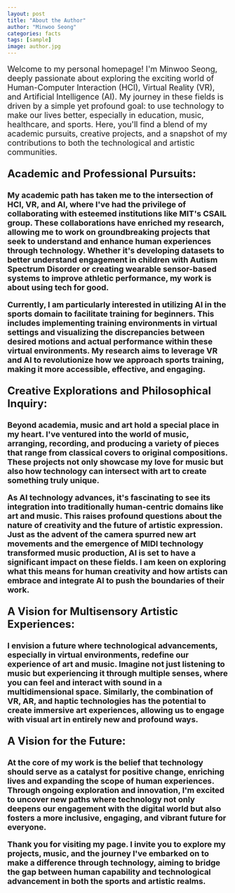 ```yaml
---
layout: post
title: "About the Author"
author: "Minwoo Seong"
categories: facts
tags: [sample]
image: author.jpg
---
```




<div style="font-size: 18px;"><p>
Welcome to my personal homepage! I'm Minwoo Seong, deeply passionate about exploring the exciting world of Human-Computer Interaction (HCI), Virtual Reality (VR), and Artificial Intelligence (AI). My journey in these fields is driven by a simple yet profound goal: to use technology to make our lives better, especially in education, music, healthcare, and sports. Here, you'll find a blend of my academic pursuits, creative projects, and a snapshot of my contributions to both the technological and artistic communities.
</p></div>

<div style="font-size: 24px;"><p><strong>
Academic and Professional Pursuits:
</p></div>
  
<div style="font-size: 18px;"><p>
My academic path has taken me to the intersection of HCI, VR, and AI, where I've had the privilege of collaborating with esteemed institutions like MIT's CSAIL group. These collaborations have enriched my research, allowing me to work on groundbreaking projects that seek to understand and enhance human experiences through technology. Whether it's developing datasets to better understand engagement in children with Autism Spectrum Disorder or creating wearable sensor-based systems to improve athletic performance, my work is about using tech for good.
</p></div>

<div style="font-size: 18px;"><p>
Currently, I am particularly interested in utilizing AI in the sports domain to facilitate training for beginners. This includes implementing training environments in virtual settings and visualizing the discrepancies between desired motions and actual performance within these virtual environments. My research aims to leverage VR and AI to revolutionize how we approach sports training, making it more accessible, effective, and engaging.
</p></div>

<div style="font-size: 24px;"><p><strong>
Creative Explorations and Philosophical Inquiry:
</p></div>
  
<div style="font-size: 18px;"><p>
Beyond academia, music and art hold a special place in my heart. I've ventured into the world of music, arranging, recording, and producing a variety of pieces that range from classical covers to original compositions. These projects not only showcase my love for music but also how technology can intersect with art to create something truly unique.
</p></div>

<div style="font-size: 18px;"><p>
As AI technology advances, it's fascinating to see its integration into traditionally human-centric domains like art and music. This raises profound questions about the nature of creativity and the future of artistic expression. Just as the advent of the camera spurred new art movements and the emergence of MIDI technology transformed music production, AI is set to have a significant impact on these fields. I am keen on exploring what this means for human creativity and how artists can embrace and integrate AI to push the boundaries of their work.
</p></div>

<div style="font-size: 24px;"><p><strong>
A Vision for Multisensory Artistic Experiences:
</p></div>

<div style="font-size: 18px;"><p>
I envision a future where technological advancements, especially in virtual environments, redefine our experience of art and music. Imagine not just listening to music but experiencing it through multiple senses, where you can feel and interact with sound in a multidimensional space. Similarly, the combination of VR, AR, and haptic technologies has the potential to create immersive art experiences, allowing us to engage with visual art in entirely new and profound ways.
</p></div>

<div style="font-size: 24px;"><p><strong>
A Vision for the Future:
</p></div>
  
<div style="font-size: 18px;"><p>
At the core of my work is the belief that technology should serve as a catalyst for positive change, enriching lives and expanding the scope of human experiences. Through ongoing exploration and innovation, I'm excited to uncover new paths where technology not only deepens our engagement with the digital world but also fosters a more inclusive, engaging, and vibrant future for everyone.
</p></div>

<div style="font-size: 18px;"><p>
Thank you for visiting my page. I invite you to explore my projects, music, and the journey I've embarked on to make a difference through technology, aiming to bridge the gap between human capability and technological advancement in both the sports and artistic realms.
</p></div>

